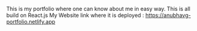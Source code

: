 This is my portfolio where one can know about me in easy way. This is all build on React.js
My Website link where it is deployed : https://anubhavg-portfolio.netlify.app
